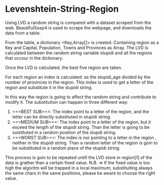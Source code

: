 # Levenshtein-String-Region

Using LVD a random string is compared with a dataset scraped from the web.
BeautifulSoap4 is used to scrape the webpage, and downloads the data from a <HTML> </HTML> table.

From the table, a dictionary <Key,Array[]> is created.
Containing region as a Key and  Capital, Population, Towns and Provinces as Array.
The LVD is calculated between the random string variable stupidi and all the regions that occour in the dictionary.

Once the LVD is calculated, the best five region are taken.

For each region an index is calculated: as the stupidi_age divided by the number of provinces in the region.
This index is used to get a letter of the region and substitute it in the stupidi string.

In this way the region is going to affect the random string and contribute to modify it.
The substitution can happen in three different way:

1) ===BEST SUB===: The index point to a letter of the region, and the letter can be directly substituted in stupidi string.
2) ===MEDIUM SUB===: The index point to a letter of the region, but it exceed the length of the stupidi string. Than the letter is going to be suistituted in a random position of the stupdi string.
3) ===WORST SUB===: The index is nor pointing to a letter in the region , neither in the stupidi string.
Than a random letter of the region is goin to be substituted in a random place of the stupidi string.

This process is goin to be repeated untill the LVD store in region[1] of the data is grather than a certain fixed value.
N.B. => If the fixed value is too high the algoritm will be trapped in a local maximum, substituiting always the same chars in the same positions, please be aware to choose the right value.
